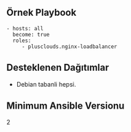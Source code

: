 Örnek Playbook
----------------
    - hosts: all
      become: true
      roles:
         - plusclouds.nginx-loadbalancer

Desteklenen Dağıtımlar
-------
* Debian tabanli hepsi.

Minimum Ansible Versionu
-------
2
